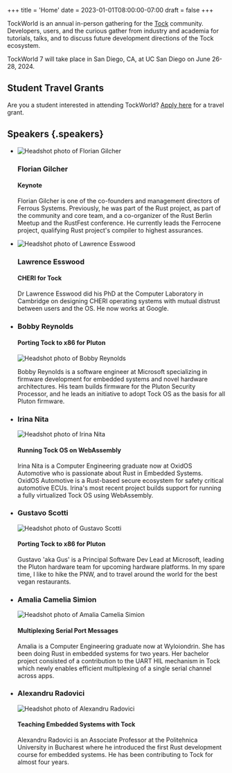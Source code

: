 +++
title = 'Home'
date = 2023-01-01T08:00:00-07:00
draft = false
+++

TockWorld is an annual in-person gathering for the [Tock](https://tockos.org) community. Developers, users, and the curious gather from industry and academia for tutorials, talks, and to discuss future development directions of the Tock ecosystem.

TockWorld 7 will take place in San Diego, CA, at UC San Diego on June 26-28, 2024.

## Student Travel Grants

Are you a student interested in attending TockWorld? [Apply here](grant) for a travel grant.


## Speakers {.speakers}

*
  ![Headshot photo of Florian Gilcher](speakers/florian_gilcher.jpg)

  ### Florian Gilcher

  #### Keynote

  Florian Gilcher is one of the co-founders and management directors
  of Ferrous Systems. Previously, he was part of the Rust project, as
  part of the community and core team, and a co-organizer of the Rust
  Berlin Meetup and the RustFest conference.  He currently leads the
  Ferrocene project, qualifying Rust project's compiler to highest
  assurances.


*
  ![Headshot photo of Lawrence Esswood](speakers/lawrence_esswood.jpg)

  ### Lawrence Esswood

  #### CHERI for Tock

  Dr Lawrence Esswood did his PhD at the Computer Laboratory in Cambridge on
  designing CHERI operating systems with mutual distrust between users and the
  OS. He now works at Google.

*
  ### Bobby Reynolds

  #### Porting Tock to x86 for Pluton

  ![Headshot photo of Bobby Reynolds](speakers/bobby_reynolds.jpg)

  Bobby Reynolds is a software engineer at Microsoft specializing in
  firmware development for embedded systems and novel hardware
  architectures. His team builds firmware for the Pluton Security
  Processor, and he leads an initiative to adopt Tock OS as the basis
  for all Pluton firmware.

*
  ### Irina Nita

  ![Headshot photo of Irina Nita](speakers/irina_nita.jpg)

  #### Running Tock OS on WebAssembly

  Irina Nita is a Computer Engineering graduate now at OxidOS Automotive
  who is passionate about Rust in Embedded Systems.
  OxidOS Automotive is a Rust-based secure ecosystem for safety critical
  automotive ECUs.
  Irina's most recent project builds support for running a fully virtualized
  Tock OS using WebAssembly.

*
  ### Gustavo Scotti

  ![Headshot photo of Gustavo Scotti](speakers/gus_scotti.jpg)

  #### Porting Tock to x86 for Pluton

  Gustavo 'aka Gus' is a Principal Software Dev Lead at Microsoft, leading the
  Pluton hardware team for upcoming hardware platforms. In my spare time, I
  like to hike the PNW, and to travel around the world for the best vegan
  restaurants.

*
  ### Amalia Camelia Simion

  ![Headshot photo of Amalia Camelia Simion](speakers/amalia_simion.jpg)

  #### Multiplexing Serial Port Messages

  Amalia is a Computer Engineering graduate now at Wyloiondrin.
  She has been doing Rust in embedded systems for two years. Her bachelor
  project consisted of a contribution to the UART HIL mechanism in Tock
  which newly enables efficient multiplexing of a single serial channel
  across apps.

*
  ### Alexandru Radovici

  ![Headshot photo of Alexandru Radovici](speakers/alexandru_radovici.jpg)

  #### Teaching Embedded Systems with Tock

  Alexandru Radovici is an Associate Professor at the Politehnica University in
  Bucharest where he introduced the first Rust development course for embedded
  systems. He has been contributing to Tock for almost four years.
